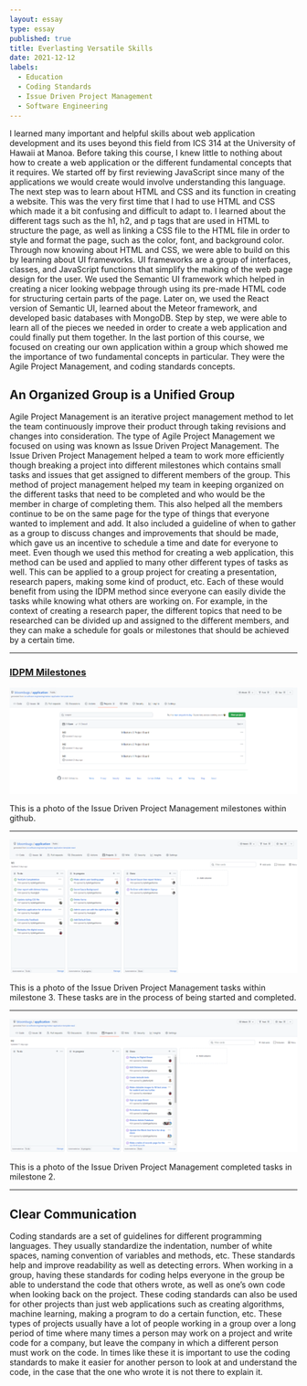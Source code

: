 ```yaml
---
layout: essay
type: essay
published: true
title: Everlasting Versatile Skills
date: 2021-12-12
labels:
  - Education
  - Coding Standards
  - Issue Driven Project Management
  - Software Engineering
---
```


I learned many important and helpful skills about web application development and its uses beyond this field from ICS 314 at the University of Hawaii at Manoa. Before taking this course, I knew little to nothing about how to create a web application or the different fundamental concepts that it requires. We started off by first reviewing JavaScript since many of the applications we would create would involve understanding this language. The next step was to learn about HTML and CSS and its function in creating a website. This was the very first time that I had to use HTML and CSS which made it a bit confusing and difficult to adapt to. I learned about the different tags such as the h1, h2, and p tags that are used in HTML to structure the page, as well as linking a CSS file to the HTML file in order to style and format the page, such as the color, font, and background color. Through now knowing about HTML and CSS, we were able to build on this by learning about UI frameworks. UI frameworks are a group of interfaces, classes, and JavaScript functions that simplify the making of the web page design for the user. We used the Semantic UI framework which helped in creating a nicer looking webpage through using its pre-made HTML code for structuring certain parts of the page. Later on, we used the React version of Semantic UI, learned about the Meteor framework, and developed basic databases with MongoDB. Step by step, we were able to learn all of the pieces we needed in order to create a web application and could finally put them together. In the last portion of this course, we focused on creating our own application within a group which showed me the importance of two fundamental concepts in particular. They were the Agile Project Management, and coding standards concepts. 

## **An Organized Group is a Unified Group**

Agile Project Management is an iterative project management method to let the team continuously improve their product through taking revisions and changes into consideration. The type of Agile Project Management we focused on using was known as Issue Driven Project Management. The Issue Driven Project Management helped a team to work more efficiently though breaking a project into different milestones which contains small tasks and issues that get assigned to different members of the group. This method of project management helped my team in keeping organized on the different tasks that need to be completed and who would be the member in charge of completing them. This also helped all the members continue to be on the same page for the type of things that everyone wanted to implement and add. It also included a guideline of when to gather as a group to discuss changes and improvements that should be made, which gave us an incentive to schedule a time and date for everyone to meet. Even though we used this method for creating a web application, this method can be used and applied to many other different types of tasks as well. This can be applied to a group project for creating a presentation, research papers, making some kind of product, etc. Each of these would benefit from using the IDPM method since everyone can easily divide the tasks while knowing what others are working on. For example, in the context of creating a research paper, the different topics that need to be researched can be divided up and assigned to the different members, and they can make a schedule for goals or milestones that should be achieved by a certain time. 

___________________________________________________________________________________________________________________________________________________________________________________
### **[IDPM Milestones](https://github.com/bloombugs/application/projects)**

<img class="ui massive center floated image" src="../images/idpmmilestones.png" alt="">

This is a photo of the Issue Driven Project Management milestones within github.

___________________________________________________________________________________________________________________________________________________________________________________
<img class="ui massive center floated image" src="../images/idpminprogress.png" alt="">

This is a photo of the Issue Driven Project Management tasks within milestone 3. These tasks are in the process of being started and completed.

___________________________________________________________________________________________________________________________________________________________________________________
<img class="ui massive center floated image" src="../images/idpmcompleted.png" alt="">

This is a photo of the Issue Driven Project Management completed tasks in milestone 2.

___________________________________________________________________________________________________________________________________________________________________________________
## **Clear Communication**

Coding standards are a set of guidelines for different programming languages. They usually standardize the indentation, number of white spaces, naming convention of variables and methods, etc. These standards help and improve readability as well as detecting errors. When working in a group, having these standards for coding helps everyone in the group be able to understand the code that others wrote, as well as one’s own code when looking back on the project. These coding standards can also be used for other projects than just web applications such as creating algorithms, machine learning, making a program to do a certain function, etc. These types of projects usually have a lot of people working in a group over a long period of time where many times a person may work on a project and write code for a company, but leave the company in which a different person must work on the code. In times like these it is important to use the coding standards to make it easier for another person to look at and understand the code, in the case that the one who wrote it is not there to explain it.